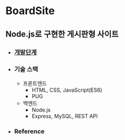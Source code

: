 # BoardSite
## Node.js로 구현한 게시판형 사이트

- ### [개발단계](./개발단계.md)

- ### 기술 스택
  - 프론트엔드
    - HTML, CSS, JavaScript(ES6)
    - PUG
  - 백엔드
    - Node.js
    - Express, MySQL, REST API


- ### Reference